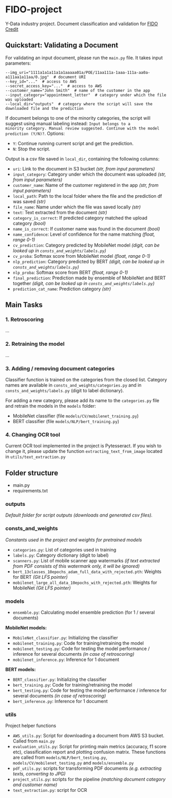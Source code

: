 # FIDO-project
Y-Data industry project. 
Document classification and validation for <a href="https://gh.fido.money/">FIDO Credit</a>


## Quickstart: Validating a Document

For validating an input document, please run the <code>main.py</code> file. It takes input parameters:

```
--img_uri="1111a1a1a11a1a1aaaaa01a/POE/11aa111a-1aaa-111a-aa0a-a111aa1a11aa/0.jpg"  # document URI
--key_id="..."  # access to AWS
--secret_access_key="..."  # access to AWS
--customer_name="John Smith"  # name of the customer in the app
--input_category="appointment_letter"  # category under which the file was uploaded
--local_dir="outputs"  # category where the script will save the downloaded file and the prediction
```

If document belongs to one of the minority categories, the script will suggest using manual labeling instead: <code>Input belongs to a minority category. Manual review suggested. Continue with the model prediction (Y/N)?</code>. Options:

- <code>Y</code>: Continue running current script and get the prediction.
- <code>N</code>: Stop the script.

Output is a csv file saved in <code>local_dir</code>, containing the following columns:

- <code>uri</code>: Link to the document in S3 bucket *(str, from input parameters)*
- <code>input_category</code>: Category under which the document was uploaded *(str, from input parameters)*
- <code>customer_name</code>: Name of the customer registered in the app *(str, from input parameters)*
- <code>local_path</code>: Path to the local folder where the file and the prediction df was saved *(str)*
- <code>file_name</code>: Name under which the file was saved locally *(str)*
- <code>text</code>: Text extracted from the document *(str)*
- <code>category_is_correct</code>: If predicted category matched the upload category *(bool)*
- <code>name_is_correct</code>: If customer name was found in the document *(bool)*
- <code>name_confidence</code>: Level of confidence for the name matching *(float, range 0-1)*
- <code>cv_prediction</code>: Category predicted by MobileNet model *(digit, can be looked up in <code>consts_and_weights/labels.py</code>)*
- <code>cv_proba</code>: Softmax score from MobileNet model *(float, range 0-1)*
- <code>nlp_prediction</code>: Category predicted by BERT *(digit, can be looked up in <code>consts_and_weights/labels.py</code>)*
- <code>nlp_proba</code>: Softmax score from BERT *(float, range 0-1)*
- <code>final_prediction</code>: Prediction made by ensemble of MobileNet and BERT together *(digit, can be looked up in <code>consts_and_weights/labels.py</code>)*
- <code>prediction_cat_name</code>: Prediction category *(str)*

## Main Tasks

### 1. Retroscoring
...

### 2. Retraining the model
...


### 3. Adding / removing document categories

Classifier function is trained on the categories from the closed list. Category names are available in <code>consts_and_weights/categories.py</code> and in <code>consts_and_weights/labels.py</code> (digit to label dictionary).

For adding a new category, please add its name to the <code>categories.py</code> file and retrain the models in the <code>models</code> folder:
- MobileNet classifier (file <code>models/CV/mobilenet_training.py</code>)
- BERT classifier (file <code>models/NLP/bert_training.py</code>)

### 4. Changing OCR tool
Current OCR tool implemented in the project is Pytesseract. If you wish to change it, please update the function <code>extracting_text_from_image</code> located in <code>utils/text_extraction.py</code>

## Folder structure

- main.py
- requirements.txt

### outputs
*Default folder for script outputs (downloads and generated csv files).*

### consts_and_weights
*Constants used in the project and weights for pretrained models*

- <code>categories.py</code>: List of categories used in training
- <code>labels.py</code>: Category dictionary (digit to label)
- <code>scanners.py</code>: List of mobile scanner app watermarks *(if text extracted from PDF consists of this watermark only, it will be ignored)*
- <code>bert_13classes_10epochs_adam_full_data_with_rejected.pth</code>: Weights for BERT *(Git LFS pointer)*
- <code>mobilenet_large_all_data_10epochs_with_rejected.pth</code>: Weights for MobileNet *(Git LFS pointer)*

  
### models

- <code>ensemble.py</code>: Calculating model ensemble prediction (for 1 / several documents)

**MobileNet models:**
- <code>MobileNet_classifier.py</code>: Initializing the classifier
- <code>mobilenet_training.py</code>: Code for training/retraining the model
- <code>mobilenet_testing.py</code>: Code for testing the model performance / inference for several documents *(in case of retroscoring)*
- <code>mobilenet_inference.py</code>: Inference for 1 document


**BERT models:**
- <code>BERT_classifier.py</code>: Initializing the classifier
- <code>bert_training.py</code>: Code for training/retraining the model
- <code>bert_testing.py</code>: Code for testing the model performance / inference for several documents *(in case of retroscoring)*
- <code>bert_inference.py</code>: Inference for 1 document

### utils
Project helper functions
- <code>AWS_utils.py</code>: Script for downloading a document from AWS S3 bucket. Called from <code>main.py</code>
- <code>evaluation_utils.py</code>: Script for printing main metrics (accuracy, f1 score etc), classification report and plotting confusion matrix. These functions are called from <code>models/NLP/bert_testing.py</code>, <code>models/CV/mobilenet_testing.py</code> and <code>models/ensemble.py</code>
- <code>pdf_utils.py</code>: scripts for transforming PDF documents *(e.g. extracting texts, converting to JPG)*
- <code>project_utils.py</code>: scripts for the pipeline *(matching document category and customer name)*
- <code>text_extraction.py</code>: script for OCR

